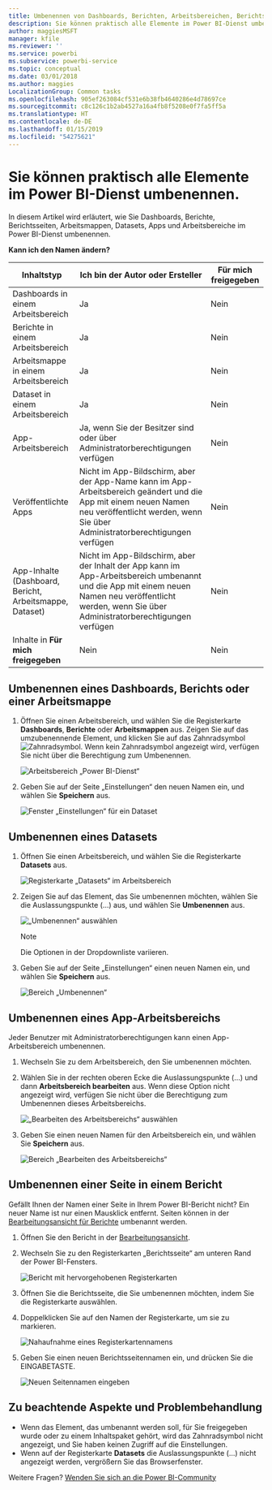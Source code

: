 ```yaml
---
title: Umbenennen von Dashboards, Berichten, Arbeitsbereichen, Berichtsseiten und Datasets
description: Sie können praktisch alle Elemente im Power BI-Dienst umbenennen.
author: maggiesMSFT
manager: kfile
ms.reviewer: ''
ms.service: powerbi
ms.subservice: powerbi-service
ms.topic: conceptual
ms.date: 03/01/2018
ms.author: maggies
LocalizationGroup: Common tasks
ms.openlocfilehash: 905ef263084cf531e6b38fb4640286e4d78697ce
ms.sourcegitcommit: c8c126c1b2ab4527a16a4fb8f5208e0f7fa5ff5a
ms.translationtype: HT
ms.contentlocale: de-DE
ms.lasthandoff: 01/15/2019
ms.locfileid: "54275621"
---
```

# <a name="rename-almost-anything-in-power-bi-service"></a>Sie können praktisch alle Elemente im Power BI-Dienst umbenennen.
In diesem Artikel wird erläutert, wie Sie Dashboards, Berichte, Berichtsseiten, Arbeitsmappen, Datasets, Apps und Arbeitsbereiche im Power BI-Dienst umbenennen.

**Kann ich den Namen ändern?**

| Inhaltstyp | Ich bin der Autor oder Ersteller | Für mich freigegeben |
| --- | --- | --- |
| Dashboards in einem Arbeitsbereich |Ja |Nein |
| Berichte in einem Arbeitsbereich |Ja |Nein |
| Arbeitsmappe in einem Arbeitsbereich |Ja |Nein |
| Dataset in einem Arbeitsbereich |Ja |Nein |
| App-Arbeitsbereich |Ja, wenn Sie der Besitzer sind oder über Administratorberechtigungen verfügen |Nein |
| Veröffentlichte Apps |Nicht im App-Bildschirm, aber der App-Name kann im App-Arbeitsbereich geändert und die App mit einem neuen Namen neu veröffentlicht werden, wenn Sie über Administratorberechtigungen verfügen |Nein |
| App-Inhalte (Dashboard, Bericht, Arbeitsmappe, Dataset) |Nicht im App-Bildschirm, aber der Inhalt der App kann im App-Arbeitsbereich umbenannt und die App mit einem neuen Namen neu veröffentlicht werden, wenn Sie über Administratorberechtigungen verfügen |Nein |
| Inhalte in **Für mich freigegeben** |Nein |Nein |

## <a name="rename-a-dashboard-report-or-workbook"></a>Umbenennen eines Dashboards, Berichts oder einer Arbeitsmappe
1. Öffnen Sie einen Arbeitsbereich, und wählen Sie die Registerkarte **Dashboards**, **Berichte** oder **Arbeitsmappen** aus. Zeigen Sie auf das umzubenennende Element, und klicken Sie auf das Zahnradsymbol ![Zahnradsymbol](media/service-rename/powerbi-cog-icon.png). Wenn kein Zahnradsymbol angezeigt wird, verfügen Sie nicht über die Berechtigung zum Umbenennen.
   
   ![Arbeitsbereich „Power BI-Dienst“](media/service-rename/power-bi-workspace-dashboards.png)
2. Geben Sie auf der Seite „Einstellungen“ den neuen Namen ein, und wählen Sie **Speichern** aus.
   
   ![Fenster „Einstellungen“ für ein Dataset](media/service-rename/power-bi-rename-dashboard2.png)

## <a name="rename-a-dataset"></a>Umbenennen eines Datasets
1. Öffnen Sie einen Arbeitsbereich, und wählen Sie die Registerkarte **Datasets** aus.
   
   ![Registerkarte „Datasets“ im Arbeitsbereich](media/service-rename/power-bi-ellipses.png)
2. Zeigen Sie auf das Element, das Sie umbenennen möchten, wählen Sie die Auslassungspunkte (...) aus, und wählen Sie **Umbenennen** aus.  
   
      ![„Umbenennen“ auswählen](media/service-rename/power-bi-rename-datasets.png)
   
   > [!NOTE]
   > Die Optionen in der Dropdownliste variieren.
   > 
   > 
3. Geben Sie auf der Seite „Einstellungen“ einen neuen Namen ein, und wählen Sie **Speichern** aus.
   
     ![Bereich „Umbenennen“](media/service-rename/power-bi-rename.png)

## <a name="rename-an-app-workspace"></a>Umbenennen eines App-Arbeitsbereichs
Jeder Benutzer mit Administratorberechtigungen kann einen App-Arbeitsbereich umbenennen.

1. Wechseln Sie zu dem Arbeitsbereich, den Sie umbenennen möchten.
2. Wählen Sie in der rechten oberen Ecke die Auslassungspunkte (...) und dann **Arbeitsbereich bearbeiten** aus. Wenn diese Option nicht angezeigt wird, verfügen Sie nicht über die Berechtigung zum Umbenennen dieses Arbeitsbereichs. 
   
    ![„Bearbeiten des Arbeitsbereichs“ auswählen](media/service-rename/power-bi-edit-workspace.png)
3. Geben Sie einen neuen Namen für den Arbeitsbereich ein, und wählen Sie **Speichern** aus.
   
   ![Bereich „Bearbeiten des Arbeitsbereichs“](media/service-rename/power-bi-workspace-rename.png)

## <a name="rename-a-page-in-a-report"></a>Umbenennen einer Seite in einem Bericht
Gefällt Ihnen der Namen einer Seite in Ihrem Power BI-Bericht nicht?  Ein neuer Name ist nur einen Mausklick entfernt. Seiten können in der [Bearbeitungsansicht für Berichte](service-interact-with-a-report-in-editing-view.md) umbenannt werden.

1. Öffnen Sie den Bericht in der [Bearbeitungsansicht](consumer/end-user-reading-view.md).
2. Wechseln Sie zu den Registerkarten „Berichtsseite“ am unteren Rand der Power BI-Fensters.
   
    ![Bericht mit hervorgehobenen Registerkarten](media/service-rename/report-page-tabs-new.png)
3. Öffnen Sie die Berichtsseite, die Sie umbenennen möchten, indem Sie die Registerkarte auswählen.
4. Doppelklicken Sie auf den Namen der Registerkarte, um sie zu markieren.  
   
    ![Nahaufnahme eines Registerkartennamens](media/service-rename/hilite-tab.png)
5. Geben Sie einen neuen Berichtsseitennamen ein, und drücken Sie die EINGABETASTE.
   
    ![Neuen Seitennamen eingeben](media/service-rename/new-name.png)

## <a name="considerations-and-troubleshooting"></a>Zu beachtende Aspekte und Problembehandlung
* Wenn das Element, das umbenannt werden soll, für Sie freigegeben wurde oder zu einem Inhaltspaket gehört, wird das Zahnradsymbol nicht angezeigt, und Sie haben keinen Zugriff auf die Einstellungen.
* Wenn auf der Registerkarte **Datasets** die Auslassungspunkte (...) nicht angezeigt werden, vergrößern Sie das Browserfenster.

Weitere Fragen? [Wenden Sie sich an die Power BI-Community](http://community.powerbi.com/)

